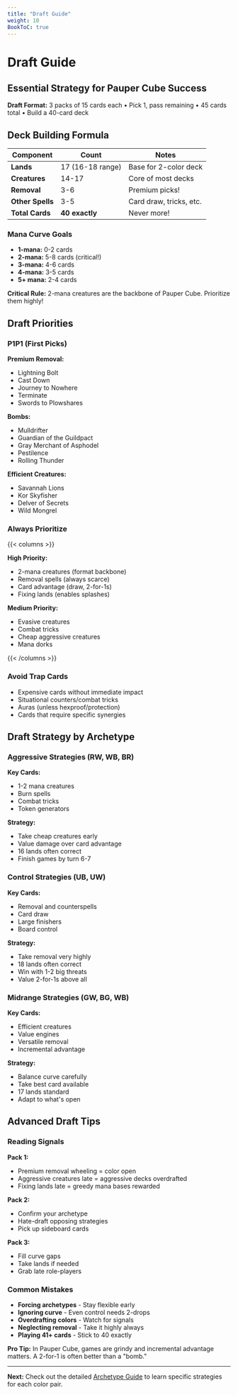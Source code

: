 ```yaml
---
title: "Draft Guide"
weight: 10
BookToC: true
---
```


# Draft Guide
## Essential Strategy for Pauper Cube Success

<div class="priority-section">
<strong>Draft Format:</strong> 3 packs of 15 cards each • Pick 1, pass remaining • 45 cards total • Build a 40-card deck
</div>

## Deck Building Formula

<div class="deck-formula">

| **Component** | **Count** | **Notes** |
|---------------|-----------|-----------|
| **Lands** | 17 (16-18 range) | Base for 2-color deck |
| **Creatures** | 14-17 | Core of most decks |
| **Removal** | 3-6 | Premium picks! |
| **Other Spells** | 3-5 | Card draw, tricks, etc. |
| **Total Cards** | **40 exactly** | Never more! |

</div>

### Mana Curve Goals

- **1-mana:** 0-2 cards
- **2-mana:** 5-8 cards (critical!)
- **3-mana:** 4-6 cards  
- **4-mana:** 3-5 cards
- **5+ mana:** 2-4 cards

<div class="priority-section">
<strong>Critical Rule:</strong> 2-mana creatures are the backbone of Pauper Cube. Prioritize them highly!
</div>

## Draft Priorities

### P1P1 (First Picks)

**Premium Removal:**
- Lightning Bolt
- Cast Down  
- Journey to Nowhere
- Terminate
- Swords to Plowshares

**Bombs:**
- Mulldrifter
- Guardian of the Guildpact
- Gray Merchant of Asphodel
- Pestilence
- Rolling Thunder

**Efficient Creatures:**
- Savannah Lions
- Kor Skyfisher
- Delver of Secrets
- Wild Mongrel

### Always Prioritize

{{< columns >}}

**High Priority:**
- 2-mana creatures (format backbone)
- Removal spells (always scarce)
- Card advantage (draw, 2-for-1s)
- Fixing lands (enables splashes)

**Medium Priority:**
- Evasive creatures
- Combat tricks
- Cheap aggressive creatures
- Mana dorks

{{< /columns >}}

### Avoid Trap Cards

- Expensive cards without immediate impact
- Situational counters/combat tricks  
- Auras (unless hexproof/protection)
- Cards that require specific synergies

## Draft Strategy by Archetype

### Aggressive Strategies (RW, WB, BR)

**Key Cards:**
- 1-2 mana creatures
- Burn spells
- Combat tricks
- Token generators

**Strategy:**
- Take cheap creatures early
- Value damage over card advantage
- 16 lands often correct
- Finish games by turn 6-7

### Control Strategies (UB, UW)

**Key Cards:**
- Removal and counterspells
- Card draw
- Large finishers
- Board control

**Strategy:**
- Take removal very highly
- 18 lands often correct  
- Win with 1-2 big threats
- Value 2-for-1s above all

### Midrange Strategies (GW, BG, WB)

**Key Cards:**
- Efficient creatures
- Value engines
- Versatile removal
- Incremental advantage

**Strategy:**
- Balance curve carefully
- Take best card available
- 17 lands standard
- Adapt to what's open

## Advanced Draft Tips

### Reading Signals

**Pack 1:**
- Premium removal wheeling = color open
- Aggressive creatures late = aggressive decks overdrafted
- Fixing lands late = greedy mana bases rewarded

**Pack 2:**
- Confirm your archetype
- Hate-draft opposing strategies
- Pick up sideboard cards

**Pack 3:**
- Fill curve gaps
- Take lands if needed  
- Grab late role-players

### Common Mistakes

- **Forcing archetypes** - Stay flexible early  
- **Ignoring curve** - Even control needs 2-drops  
- **Overdrafting colors** - Watch for signals  
- **Neglecting removal** - Take it highly always  
- **Playing 41+ cards** - Stick to 40 exactly

<div class="priority-section">
<strong>Pro Tip:</strong> In Pauper Cube, games are grindy and incremental advantage matters. A 2-for-1 is often better than a "bomb."
</div>

---

**Next:** Check out the detailed [Archetype Guide](archetypes) to learn specific strategies for each color pair.